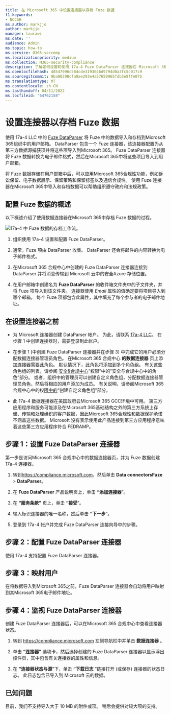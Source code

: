 ```yaml
---
title: 在 Microsoft 365 中设置连接器以存档 Fuze 数据
f1.keywords:
- NOCSH
ms.author: markjjo
author: markjjo
manager: laurawi
ms.date: ''
audience: Admin
ms.topic: how-to
ms.service: O365-seccomp
ms.localizationpriority: medium
ms.collection: M365-security-compliance
description: 了解如何设置和使用 17a-4 Fuze DataParser 连接器在 Microsoft 365 中导入和存档 Fuze 数据。
ms.openlocfilehash: 48547996c584cde3193646d9794d0a3fc5c017c9
ms.sourcegitcommit: 9ba00298cfa9ae293e4a57650965fdb3e8ffe07b
ms.translationtype: MT
ms.contentlocale: zh-CN
ms.lasthandoff: 04/11/2022
ms.locfileid: "64762158"
---
```

# <a name="set-up-a-connector-to-archive-fuze-data"></a>设置连接器以存档 Fuze 数据

使用 17a-4 LLC 中的 [Fuze DataParser](https://www.17a-4.com/fuze-dataparser/) 将 Fuze 中的数据导入和存档到Microsoft 365组织中的用户邮箱。 DataParser 包含一个 Fuze 连接器，该连接器配置为从第三方数据源捕获项并将这些项导入到Microsoft 365。 Fuze DataParser 连接器将 Fuze 数据转换为电子邮件格式，然后在Microsoft 365中将这些项目导入到用户邮箱。

将 Fuze 数据存储在用户邮箱中后，可以应用Microsoft 365合规性功能，例如诉讼保留、电子数据展示、保留策略和保留标签以及通信合规性。 使用 Fuze 连接器在Microsoft 365中导入和存档数据可以帮助组织遵守政府和法规政策。

## <a name="overview-of-archiving-fuze-data"></a>配置 Fuze 数据的概述

以下概述介绍了使用数据连接器在Microsoft 365中存档 Fuze 数据的过程。

![17a-4 中 Fuze 数据的存档工作流。](../media/FuzeDataParserConnectorWorkflow.png)

1. 组织使用 17a-4 设置和配置 Fuze DataParser。

2. 通常，Fuze 项由 DataParser 收集。 DataParser 还会将邮件的内容转换为电子邮件格式。

3. 在Microsoft 365 合规中心中创建的 Fuze DataParser 连接器连接到 DataParser 并将消息传输到 Microsoft 云中的安全Azure 存储位置。

4. 在用户邮箱中创建名为 **Fuze DataParser** 的收件箱文件夹中的子文件夹，并将 Fuze 项导入到该文件夹。 连接器使用 *Email* 属性的值确定要将项目导入到哪个邮箱。 每个 Fuze 项都包含此属性，其中填充了每个参与者的电子邮件地址。

## <a name="before-you-set-up-a-connector"></a>在设置连接器之前

- 为 Microsoft 连接器创建 DataParser 帐户。 为此，请联系 [17a-4 LLC](https://www.17a-4.com/contact/)。 在步骤 1 中创建连接器时，需要登录到此帐户。

- 在步骤 1 (中创建 Fuze DataParser 连接器并在步骤 3) 中完成它的用户必须分配数据连接器管理员角色。 在Microsoft 365 合规中心 **的数据连接器** 页上添加连接器需要此角色。 默认情况下，此角色将添加到多个角色组。 有关这些角色组的列表，请参阅 [安全&合规中心](../security/office-365-security/permissions-in-the-security-and-compliance-center.md#roles-in-the-security--compliance-center)“权限”中的“安全与合规中心中的角色”部分。 或者，组织中的管理员可以创建自定义角色组，分配数据连接器管理员角色，然后将相应的用户添加为成员。 有关说明，请参阅Microsoft 365 合规中心中的权[限中的](microsoft-365-compliance-center-permissions.md#create-a-custom-role-group)“创建自定义角色组”部分。

- 此 17a-4 数据连接器在美国政府云Microsoft 365 GCC环境中可用。 第三方应用程序和服务可能涉及在Microsoft 365基础结构之外的第三方系统上存储、传输和处理组织的客户数据，因此Microsoft 365合规性和数据保护承诺不涵盖这些数据。 Microsoft 没有表示使用此产品连接到第三方应用程序意味着这些第三方应用程序符合 FEDRAMP。

## <a name="step-1-set-up-a-fuze-dataparser-connector"></a>步骤 1：设置 Fuze DataParser 连接器

第一步是访问Microsoft 365 合规中心中的数据连接器页，并为 Fuze 数据创建 17a-4 连接器。

1. 转到<https://compliance.microsoft.com>，然后单击 **Data connectorsFuze** >  **DataParser**。

2. 在 **Fuze DataParser** 产品说明页上，单击 **“添加连接器**”。

3. 在 **“服务条款”** 页上，单击 **“接受**”。

4. 输入标识连接器的唯一名称，然后单击 **“下一步**”。

5. 登录到 17a-4 帐户并完成 Fuze DataParser 连接向导中的步骤。

## <a name="step-2-configure-the-fuze-dataparser-connector"></a>步骤 2：配置 Fuze DataParser 连接器

使用 17a-4 支持配置 Fuze DataParser 连接器。

## <a name="step-3-map-users"></a>步骤 3：映射用户

在将数据导入到Microsoft 365之前，Fuze DataParser 连接器会自动将用户映射到其Microsoft 365电子邮件地址。

## <a name="step-4-monitor-the-fuze-dataparser-connector"></a>步骤 4：监视 Fuze DataParser 连接器

创建 Fuze DataParser 连接器后，可以在Microsoft 365 合规中心中查看连接器状态。

1. 转到 <https://compliance.microsoft.com> 左侧导航栏中并单击 **数据连接器** 。

2. 单击 **“连接器”** 选项卡，然后选择创建的 Fuze DataParser 连接器以显示浮出控件页，其中包含有关连接器的属性和信息。

3. 在 **“连接器状态与源**”下，单击 **“下载日志** ”链接打开 (或保存) 连接器的状态日志。 此日志包含已导入到 Microsoft 云的数据。

## <a name="known-issues"></a>已知问题

目前，我们不支持导入大于 10 MB 的附件或项。 稍后会提供对较大项的支持。
